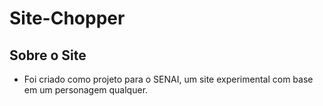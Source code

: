 # Site-Chopper

## Sobre o Site

* Foi criado como projeto para o SENAI, um site experimental com base em um personagem qualquer.
